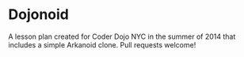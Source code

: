 Dojonoid
========

A lesson plan created for Coder Dojo NYC in the summer of 2014 that includes a simple Arkanoid clone.  Pull requests welcome!
